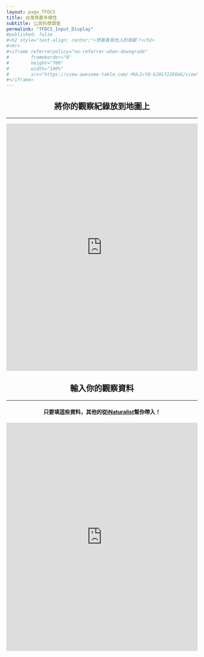 ```yaml
---
layout: page_TFDCS
title: 台灣真菌多樣性
subtitle: 公民科學調查
permalink: "TFDCS_Input_Display"
#published: false
#<h2 style="text-align: center;">想看看其他人的貢獻？</h2>
#<hr>
#<iframe referrerpolicy="no-referrer-when-downgrade" 
#        frameborder="0"
#        height="700" 
#        width="100%" 
#        src="https://view-awesome-table.com/-MdcIcYQ-6J01f22E6UG/view">
#</iframe>
---
```

<h2 style="text-align: center;">將你的觀察紀錄放到地圖上</h2>
<hr>  
<iframe referrerpolicy="no-referrer-when-downgrade" 
        frameborder="0"
        height="650"
        width="100%"
        src="https://script.google.com/macros/s/AKfycbyoygflb7PnYri0YE8fD6g3u803WkNYMGMHGsSoup_7jfopbQBRoE0Pzix9oy2DitP1CA/exec">
</iframe>
<h2 style="text-align: center;">輸入你的觀察資料</h2>
<hr>     
<h4 style="text-align: center;">只要填這些資料，其他的從<a href="https://www.inaturalist.org/">iNaturalist</a>幫你帶入！</h4>
<iframe frameborder="0"
        height="600"
        width="100%"
        scrolling="no"
        style="overflow:hidden"
        src="https://script.google.com/macros/s/AKfycbyxVTIwR4_BjmJvEn83c0PjQzeiuhLJ1GasXoY2uKF-DnnZmCHUDcfIJ5aO2CYPwGKeTg/exec">
</iframe>
